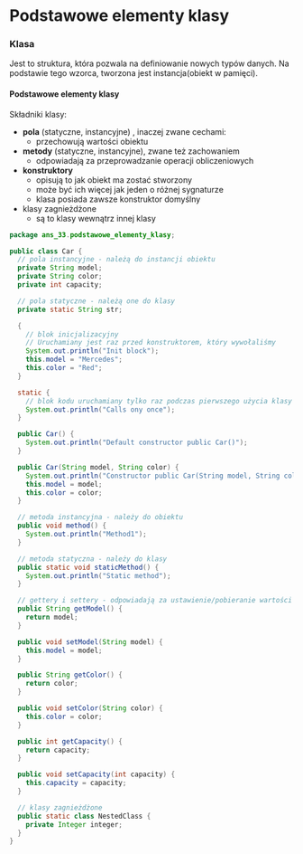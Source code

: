 # Podstawowe elementy klasy

### Klasa
Jest to struktura, która pozwala na definiowanie nowych typów danych. Na podstawie tego wzorca, tworzona jest instancja(obiekt w pamięci).

#### Podstawowe elementy klasy
Składniki klasy:
- **pola** (statyczne, instancyjne) , inaczej zwane cechami:
    - przechowują wartości obiektu
- **metody** (statyczne, instancyjne), zwane też zachowaniem
    - odpowiadają za przeprowadzanie operacji obliczeniowych
- **konstruktory**
    - opisują to jak obiekt ma zostać stworzony
    - może być ich więcej jak jeden o różnej sygnaturze
    - klasa posiada zawsze konstruktor domyślny
- klasy zagnieżdżone
    - są to klasy wewnątrz innej klasy

```java
package ans_33.podstawowe_elementy_klasy;

public class Car {
  // pola instancyjne - należą do instancji obiektu
  private String model;
  private String color;
  private int capacity;

  // pola statyczne - należą one do klasy
  private static String str;

  {
    // blok inicjalizacyjny
    // Uruchamiany jest raz przed konstruktorem, który wywołaliśmy
    System.out.println("Init block");
    this.model = "Mercedes";
    this.color = "Red";
  }

  static {
    // blok kodu uruchamiany tylko raz podczas pierwszego użycia klasy
    System.out.println("Calls ony once");
  }

  public Car() {
    System.out.println("Default constructor public Car()");
  }

  public Car(String model, String color) {
    System.out.println("Constructor public Car(String model, String color)");
    this.model = model;
    this.color = color;
  }

  // metoda instancyjna - należy do obiektu
  public void method() {
    System.out.println("Method1");
  }

  // metoda statyczna - należy do klasy
  public static void staticMethod() {
    System.out.println("Static method");
  }

  // gettery i settery - odpowiadają za ustawienie/pobieranie wartości pól
  public String getModel() {
    return model;
  }

  public void setModel(String model) {
    this.model = model;
  }

  public String getColor() {
    return color;
  }

  public void setColor(String color) {
    this.color = color;
  }

  public int getCapacity() {
    return capacity;
  }

  public void setCapacity(int capacity) {
    this.capacity = capacity;
  }

  // klasy zagnieżdżone
  public static class NestedClass {
    private Integer integer;
  }
}

```